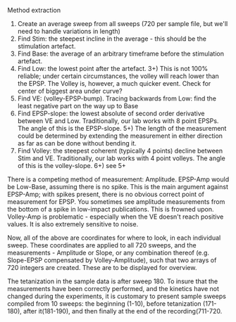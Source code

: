 Method extraction
1) Create an average sweep from all sweeps (720 per sample file, but we'll need to handle variations in length)
2) Find Stim: the steepest incline in the average - this should be the stimulation artefact.
3) Find Base: the average of an arbitrary timeframe before the stimulation artefact.
3) Find Low: the lowest point after the artefact.
3+) This is not 100% reliable; under certain circumstances, the volley will reach lower than the EPSP. The Volley is, however, a much quicker event. Check for center of biggest area under curve?
4) Find VE: (volley-EPSP-bump). Tracing backwards from Low: find the least negative part on the way up to Base
5) Find EPSP-slope: the lowest absolute of second order derivative between VE and Low. Traditionally, our lab works with 8 point EPSPs. The angle of this is the EPSP-slope.
5+) The length of the measurement could be determined by extending the measurement in either direction as far as can be done without bending it.
6) Find Volley: the steepest coherent (typically 4 points) decline between Stim and VE. Traditionally, our lab works with 4 point volleys. The angle of this is the volley-slope.
6+) see 5+

There is a competing method of measurement: Amplitude.
EPSP-Amp would be Low-Base, assuming there is no spike. This is the main argument against EPSP-Amp; with spikes present, there is no obvious correct point of measurement for EPSP. You sometimes see amplitude measurements from the bottom of a spike in low-impact publications. This is frowned upon.
Volley-Amp is problematic - especially when the VE doesn't reach positive values. It is also extremely sensitive to noise.

Now, all of the above are coordinates for where to look, in each individual sweep. These coordinates are applied to all 720 sweeps, and the measurements - Amplitude or Slope, or any combination thereof (e.g. Slope-EPSP compensated by Volley-Amplitude), such that two arrays of 720 integers are created. These are to be displayed for overview.

The tetanization in the sample data is after sweep 180. To insure that the measurements have been correctly performed, and the kinetics have not changed during the experiments, it is customary to present sample sweeps compiled from 10 sweeps: the beginning (1-10), before tetanization (171-180), after it(181-190), and then finally at the end of the recording(711-720.